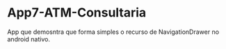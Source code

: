 # App7-ATM-Consultaria
App que demosntra que forma simples o recurso de NavigationDrawer no android nativo.
